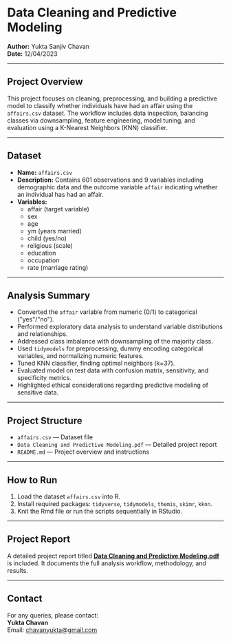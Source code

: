 # Data Cleaning and Predictive Modeling  
**Author:** Yukta Sanjiv Chavan  
**Date:** 12/04/2023  

---

## Project Overview  
This project focuses on cleaning, preprocessing, and building a predictive model to classify whether individuals have had an affair using the `affairs.csv` dataset. The workflow includes data inspection, balancing classes via downsampling, feature engineering, model tuning, and evaluation using a K-Nearest Neighbors (KNN) classifier.

---

## Dataset  
- **Name:** `affairs.csv`  
- **Description:** Contains 601 observations and 9 variables including demographic data and the outcome variable `affair` indicating whether an individual has had an affair.  
- **Variables:**  
  - affair (target variable)  
  - sex  
  - age  
  - ym (years married)  
  - child (yes/no)  
  - religious (scale)  
  - education  
  - occupation  
  - rate (marriage rating)

---

## Analysis Summary  
- Converted the `affair` variable from numeric (0/1) to categorical ("yes"/"no").  
- Performed exploratory data analysis to understand variable distributions and relationships.  
- Addressed class imbalance with downsampling of the majority class.  
- Used `tidymodels` for preprocessing, dummy encoding categorical variables, and normalizing numeric features.  
- Tuned KNN classifier, finding optimal neighbors (k=37).  
- Evaluated model on test data with confusion matrix, sensitivity, and specificity metrics.  
- Highlighted ethical considerations regarding predictive modeling of sensitive data.

---

## Project Structure  
- `affairs.csv` — Dataset file  
- `Data Cleaning and Predictive Modeling.pdf` — Detailed project report  
- `README.md` — Project overview and instructions  

---

## How to Run  
1. Load the dataset `affairs.csv` into R.  
3. Install required packages: `tidyverse`, `tidymodels`, `themis`, `skimr`, `kknn`.  
4. Knit the Rmd file or run the scripts sequentially in RStudio.

---

## Project Report  

A detailed project report titled [**Data Cleaning and Predictive Modeling.pdf**](./Data%20Cleaning%20and%20Predictive%20Modeling.pdf) is included. It documents the full analysis workflow, methodology, and results.

---



## Contact  
For any queries, please contact:  
**Yukta Chavan**  
Email: chavanyukta@gmail.com 

